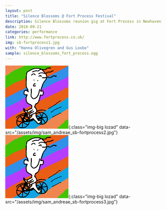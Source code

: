 ```yaml
---
layout: post
title: "Silence Blossoms @ Fort Process Festival"
description: Silence Blossoms reunion gig at Fort Process in Newhaven 
date: 2018-09-21
categories: performance
link: http://www.fortprocess.co.uk/
img: sb-fortprocess1.jpg
with: "Hanna Olivegren and Gus Loxbo"
sample: silence_blossoms_fort_process.ogg
---
```


![Silence Blossoms @ Fort Process](/assets/img/happytom.png){:class="img-big lozad" data-src="/assets/img/sam_andreae_sb-fortprocess2.jpg"}
![Silence Blossoms @ Fort Process](/assets/img/happytom.png){:class="img-big lozad" data-src="/assets/img/sam_andreae_sb-fortprocess3.jpg"}
